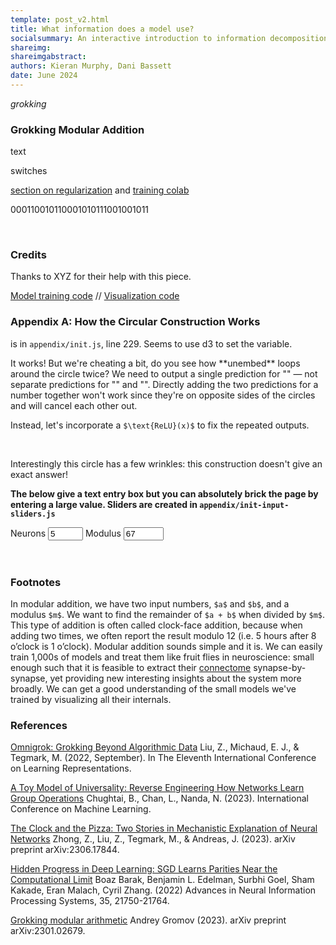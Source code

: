 ```yaml
---
template: post_v2.html
title: What information does a model use?  
socialsummary: An interactive introduction to information decomposition as a route to interpretability.
shareimg: 
shareimgabstract: 
authors: Kieran Murphy, Dani Bassett
date: June 2024
---
```

<a class='citestart' key='Omnigrok Universality Zhong23 ProgressParity gromov'></a>
<a class='footstart' key='modular'></a>
*grokking*

### Grokking Modular Addition

<div class='sticky-container'>
<div class='tabular-decomp row'></div>

text

<div class='sticky-container'>
<div class='mod-top-weights row x-sticky x-sticky-lower'></div>


<animate data-animate='top-switches'>switches</animate>

</div>
</div>

[section on regularization](#which-model-constraints-work-best-) and [training colab](https://colab.research.google.com/github/PAIR-code/ai-explorables/blob/master/server-side/grokking/MLP_Modular_Addition.ipynb)

<div class='mod-top-waves row'></div>

<digits>000110010110001010111001001011</digits>

<div class='parity-accuracy row'></div>

<div class='parity-weights row'></div>

<div class='parity-loss row'></div>

<div class='parity-weights-trajectory row'></div>

<div class='sparse-parity-sweep'></div>

<br>

<script type="math/tex">
$$
\mathbf{W}_{\text{embed}} =
\begin{pmatrix}
    \dots & \ldots \\
    \cos(i\frac{2\pi}{67}) & \sin(i \frac{2\pi}{67}) \\
    \dots & \dots \\
\end{pmatrix} \quad
$$
</script>

<div class='row'><div class='embed'></div></div>

### Credits

Thanks to XYZ for their help with this piece.

[Model training code](https://github.com/PAIR-code/ai-explorables/tree/master/server-side/grokking) // [Visualization code](https://github.com/PAIR-code/ai-explorables/tree/master/source/grokking)

### Appendix A: How the Circular Construction Works

<v></v> is in `appendix/init.js`, line 229.  Seems to use d3 to set the variable.
<p>It works! But we're cheating a bit, do you see how **unembed** loops around the circle twice? We need to output a single prediction for "<v></v>" — not separate predictions for "<v></v>" and "<v2></v2>". Directly adding the two predictions for a number together won't work since they're on opposite sides of the circles and will cancel each other out.

Instead, let's incorporate a `$\text{ReLU}(x)$` to fix the repeated outputs.

<br>

Interestingly this circle has a few wrinkles: this construction doesn't give an exact answer!

</div>

<div class='debug-vis row'></div>

**The below give a text entry box but you can absolutely brick the page by entering a large value.  Sliders are created in `appendix/init-input-sliders.js`**
<div class='appendix num-inputs row'>
  <span>Neurons <input type="number" class='n_neurons' min="3" max="10" value="5"></span>  
  <span>Modulus <input type="number" class='modulus' min="12" max="500" value="67"></span>
</div>

<br>

<br>

### Footnotes

<a class='footend' key='modular'></a> In modular addition, we have two input numbers, `$a$` and `$b$`, and a modulus `$m$`. We want to find the remainder of `$a + b$` when divided by `$m$`.
<span class='fn-break'></span>
This type of addition is often called clock-face addition, because when adding two times, we often report the result modulo 12 (i.e. 5 hours after 8 o’clock is 1 o’clock).
<span class='fn-break'></span>
Modular addition sounds simple and it is. We can easily train 1,000s of models and treat them like fruit flies in neuroscience: small enough such that it is feasible to extract their [connectome](https://www.science.org/doi/abs/10.1126/science.add9330) synapse-by-synapse, yet providing new interesting insights about the system more broadly. We can get a good understanding of the small models we've trained by visualizing all their internals.


### References

<a class='citeend' key='Omnigrok'></a> [Omnigrok: Grokking Beyond Algorithmic Data](https://arxiv.org/pdf/2210.01117.pdf)
Liu, Z., Michaud, E. J., & Tegmark, M. (2022, September). In The Eleventh International Conference on Learning Representations.

<a class='citeend' key='Universality'></a> [A Toy Model of Universality: Reverse Engineering How Networks Learn Group Operations](https://arxiv.org/abs/2302.03025)
Chughtai, B., Chan, L., Nanda, N.  (2023). International Conference on Machine Learning.

<a class='citeend' key='Zhong23'></a>[The Clock and the Pizza: Two Stories in Mechanistic Explanation of Neural Networks](https://arxiv.org/pdf/2306.17844.pdf)
Zhong, Z., Liu, Z., Tegmark, M., & Andreas, J. (2023). arXiv preprint arXiv:2306.17844.

<a class='citeend' key='ProgressParity'></a> [Hidden Progress in Deep Learning: SGD Learns Parities Near the Computational Limit](https://arxiv.org/abs/2207.08799)
Boaz Barak, Benjamin L. Edelman, Surbhi Goel, Sham Kakade, Eran Malach, Cyril Zhang. (2022) Advances in Neural Information Processing Systems, 35, 21750-21764.

<a class='citeend' key='gromov'></a>[Grokking modular arithmetic](https://arxiv.org/abs/2301.02679) Andrey Gromov (2023). arXiv preprint arXiv:2301.02679.

<p id='recirc'></p>
<div class='recirc-feedback-form'></div>

<link rel='stylesheet' href='../source/third_party/footnote_v2.css'>
<link rel='stylesheet' href='../source/third_party/citation_v2.css'>
<link rel='stylesheet' href='../source/style.css'>

<script id='MathJax-script' async src='https://cdn.jsdelivr.net/npm/mathjax@3/es5/tex-mml-chtml.js'></script>
<script defer src='https://cdn.jsdelivr.net/npm/katex@0.16.8/dist/contrib/mathtex-script-type.min.js' integrity='sha384-jiBVvJ8NGGj5n7kJaiWwWp9AjC+Yh8rhZY3GtAX8yU28azcLgoRo4oukO87g7zDT' crossorigin='anonymous'></script>

<script src='../source/third_party/d3_.js'></script>
<script src='../source/third_party/d3-scale-chromatic.v1.min.js'></script>
<script src='../source/third_party/tfjsv3.18.0.js'></script>
<script src='../source/third_party/npyjs-global.js'></script>
<script src='../source/third_party/swoopy-drag.js'></script>

<script src='../source/third_party/footnote_v2.js'></script>
<script src='../source/third_party/citation_v2.js'></script>

<script src='../source/scripts/util.js'></script>
<script src='../source/scripts/init-info-plane.js'></script>
<script src='../source/scripts/init-animate-steps.js'></script>
<script src='../source/scripts/init-embed-vis.js'></script>
<script src='../source/scripts/init-input-sliders.js'></script>
<script src='../source/scripts/init-swoopy.js'></script>

<link rel='stylesheet' href='../source/scripts/tabular/style.css'>
<script src='../source/scripts/tabular/init-waves.js'></script>
<script src='../source/scripts/tabular/init.js'></script>
